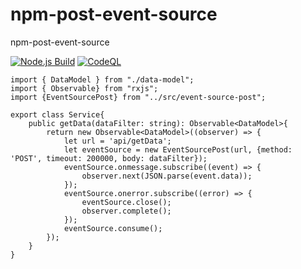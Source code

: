 # npm-post-event-source
npm-post-event-source

[![Node.js Build](https://github.com/YulerB/npm-post-event-source/actions/workflows/npm-build-test.yml/badge.svg)](https://github.com/YulerB/npm-post-event-source/actions/workflows/npm-build-test.yml)
[![CodeQL](https://github.com/YulerB/npm-post-event-source/actions/workflows/github-code-scanning/codeql/badge.svg)](https://github.com/YulerB/npm-post-event-source/actions/workflows/github-code-scanning/codeql)

```
import { DataModel } from "./data-model";
import { Observable} from "rxjs";
import {EventSourcePost} from "../src/event-source-post";

export class Service{
    public getData(dataFilter: string): Observable<DataModel>{
        return new Observable<DataModel>((observer) => {
            let url = 'api/getData';
            let eventSource = new EventSourcePost(url, {method: 'POST', timeout: 200000, body: dataFilter});
            eventSource.onmessage.subscribe((event) => {
                observer.next(JSON.parse(event.data));
            });
            eventSource.onerror.subscribe((error) => {
                eventSource.close();
                observer.complete();
            });
            eventSource.consume();
        });
    }
}
```

